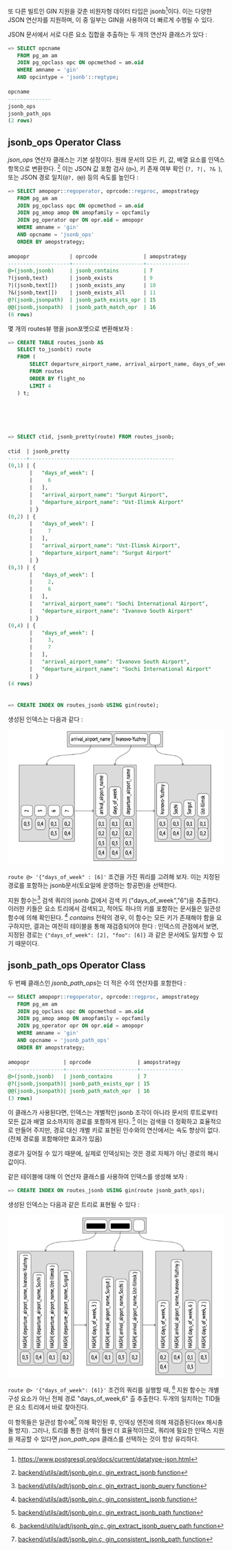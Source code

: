 또 다른 빌트인 GIN 지원을 갖춘 비원자형 데이터 타입은 jsonb[^1]이다.
이는 다양한 JSON 연산자를 지원하며, 이 중 일부는 GIN을 사용하여 더 빠르게 수행될 수 있다.

JSON 문서에서 서로 다른 요소 집합을 추출하는 두 개의 연산자 클래스가 있다 :

```sql
=> SELECT opcname
   FROM pg_am am
   JOIN pg_opclass opc ON opcmethod = am.oid
   WHERE amname = 'gin'
   AND opcintype = 'jsonb'::regtype;

opcname
--------------
jsonb_ops
jsonb_path_ops
(2 rows)
```


## jsonb_ops Operator Class
*json_ops* 연산자 클래스는 기본 설정이다.
원래 문서의 모든 키, 값, 배열 요소를 인덱스 항목으로 변환한다. [^2] 이는 JSON 값 포함 검사 (`@>`), 키 존재 여부 확인 (`?, ?|, ?& `), 또는 JSON 경로 일치(`@?, @@`) 등의 속도를 높인다 :

```sql
=> SELECT amopopr::regoperator, oprcode::regproc, amopstrategy
   FROM pg_am am
   JOIN pg_opclass opc ON opcmethod = am.oid
   JOIN pg_amop amop ON amopfamily = opcfamily
   JOIN pg_operator opr ON opr.oid = amopopr
   WHERE amname = 'gin'
   AND opcname = 'jsonb_ops'
   ORDER BY amopstrategy;

amopopr             | oprcode               | amopstrategy
--------------------+-----------------------+--------------
@>(jsonb,jsonb)     | jsonb_contains        | 7
?(jsonb,text)       | jsonb_exists          | 9
?|(jsonb,text[])    | jsonb_exists_any      | 10
?&(jsonb,text[])    | jsonb_exists_all      | 11
@?(jsonb,jsonpath)  | jsonb_path_exists_opr | 15
@@(jsonb,jsonpath)  | jsonb_path_match_opr  | 16
(6 rows)
```


몇 개의 routes뷰 행을 json포멧으로 변환해보자 :


```sql
=> CREATE TABLE routes_jsonb AS
   SELECT to_jsonb(t) route
   FROM (
       SELECT departure_airport_name, arrival_airport_name, days_of_week
       FROM routes
       ORDER BY flight_no
       LIMIT 4
   ) t;





=> SELECT ctid, jsonb_pretty(route) FROM routes_jsonb;

ctid  | jsonb_pretty
------+-----------------------------------------------
(0,1) | {
       |   "days_of_week": [
       |     6
       |   ],
       |   "arrival_airport_name": "Surgut Airport",
       |   "departure_airport_name": "Ust-Ilimsk Airport"
       | }
(0,2) | {
       |   "days_of_week": [
       |     7
       |   ],
       |   "arrival_airport_name": "Ust-Ilimsk Airport",
       |   "departure_airport_name": "Surgut Airport"
       | }
(0,3) | {
       |   "days_of_week": [
       |     2,
       |     6
       |   ],
       |   "arrival_airport_name": "Sochi International Airport",
       |   "departure_airport_name": "Ivanovo South Airport"
       | }
(0,4) | {
       |   "days_of_week": [
       |     3,
       |     7
       |   ],
       |   "arrival_airport_name": "Ivanovo South Airport",
       |   "departure_airport_name": "Sochi International Airport"
       | }
(4 rows)


=> CREATE INDEX ON routes_jsonb USING gin(route);
```

생성된 인덱스는 다음과 같다 :

![](image/CleanShot%20-000128.png)


`route @> '{"days_of_week" : [6]'` 조건을 가진 쿼리를 고려해 보자. 이는 지정된 경로를 포함하는 jsonb문서(토요일에 운영하는 항공편)을 선택한다.

지원 함수는[^3] 검색 쿼리의 jsonb 값에서 검색 키 ("days_of_week","6")을 추출한다. 이러한 키들은 요소 트리에서 검색되고, 적어도 하나의 키를 포함하는 문서들은 일관성 함수에 의해 확인된다. [^4]
*contains* 전략의 경우, 이 함수는 모든 키가 존재해야 함을 요구하지만, 결과는 여전히 테이블을 통해 재검증되어야 한다 : 인덱스의 관점에서 보면, 지정된 경로는 `{"days_of_week": [2], "foo": [6]}` 과 같은 문서에도 일치할 수 있기 때문이다.



## jsonb_path_ops Operator Class

두 번째 클래스인 *jsonb_path_ops*는 더 적은 수의 연산자를 포함한다 :

```sql
=> SELECT amopopr::regoperator, oprcode::regproc, amopstrategy
   FROM pg_am am
   JOIN pg_opclass opc ON opcmethod = am.oid
   JOIN pg_amop amop ON amopfamily = opcfamily
   JOIN pg_operator opr ON opr.oid = amopopr
   WHERE amname = 'gin'
   AND opcname = 'jsonb_path_ops'
   ORDER BY amopstrategy;

amopopr           | oprcode               | amopstrategy
------------------+-----------------------+--------------
@>(jsonb,jsonb)   | jsonb_contains        | 7
@?(jsonb,jsonpath)| jsonb_path_exists_opr | 15
@@(jsonb,jsonpath)| jsonb_path_match_opr  | 16
(3 rows)
```

이 클래스가 사용된다면, 인덱스는 개별적인 jsonb 조각이 아니라 문서의 루트로부터 모든 값과 배열 요소까지의 경로를 포함하게 된다.  [^5]
이는 검색을 더 정확하고 효율적으로 만들어 주지만, 경로 대신 개별 키로 표현된 인수와의 연산에서는 속도 향상이 없다. (전체 경로를 포함해야만 효과가 있음)

경로가 깊어질 수 있기 때문에, 실제로 인덱싱되는 것은 경로 자체가 아닌 경로의 해시 값이다.

같은 테이블에 대해 이 연산자 클래스를 사용하여 인덱스를 생성해 보자 :
```sql
=> CREATE INDEX ON routes_jsonb USING gin(route jsonb_path_ops);
```

생성된 인덱스는 다음과 같은 트리로 표현될 수 있다 :

![](image/CleanShot%20-000129.png)

`route @> '{"days_of_week": [6]}'` 조건의 쿼리를 실행할 때, [^7] 지원 함수는 개별 구성 요소가 아닌 전체 경로 "days_of_week,6" 츨 추출한다.
두개의 일치하는 TID들은 요소 트리에서 바로 찾아진다.

이 항목들은 일관성 함수에[^8] 의해 확인된 후, 인덱싱 엔진에 의해 재검증된다(ex 해시충돌 방지).
그러나, 트리를 통한 검색이 훨씬 더 효율적이므로, 쿼리에 필요한 인덱스 지원을 제공할 수 있다면 *json_path_ops* 클래스를 선택하는 것이 항상 유리하다.

[^1]:https://www.postgresql.org/docs/current/datatype-json.html
[^2]:[ backend/utils/adt/jsonb_gin.c, gin_extract_jsonb function](https://git.postgresql.org/gitweb/?p=postgresql.git;a=blob;f=src/backend/utils/adt/jsonb_gin.c;hb=REL_14_STABLE)

[^3]:[backend/utils/adt/jsonb_gin.c, gin_extract_jsonb_query function](https://git.postgresql.org/gitweb/?p=postgresql.git;a=blob;f=src/backend/utils/adt/jsonb_gin.c;hb=REL_14_STABLE)
[^4]:[backend/utils/adt/jsonb_gin.c, gin_consistent_jsonb function](https://git.postgresql.org/gitweb/?p=postgresql.git;a=blob;f=src/backend/utils/adt/jsonb_gin.c;hb=REL_14_STABLE)
[^5]:[backend/utils/adt/jsonb_gin.c, gin_extract_jsonb_path function](https://git.postgresql.org/gitweb/?p=postgresql.git;a=blob;f=src/backend/utils/adt/jsonb_gin.c;hb=REL_14_STABLE)
[^7]:[ backend/utils/adt/jsonb_gin.c, gin_extract_jsonb_query_path function](https://git.postgresql.org/gitweb/?p=postgresql.git;a=blob;f=src/backend/utils/adt/jsonb_gin.c;hb=REL_14_STABLE)

[^8]:[backend/utils/adt/jsonb_gin.c, gin_consistent_jsonb_path function](https://git.postgresql.org/gitweb/?p=postgresql.git;a=blob;f=src/backend/utils/adt/jsonb_gin.c;hb=REL_14_STABLE)
[^9]:[backend/utils/adt/jsonb_gin.c, gin_consistent_jsonb_path function](https://git.postgresql.org/gitweb/?p=postgresql.git;a=blob;f=src/backend/utils/adt/jsonb_gin.c;hb=REL_14_STABLE)